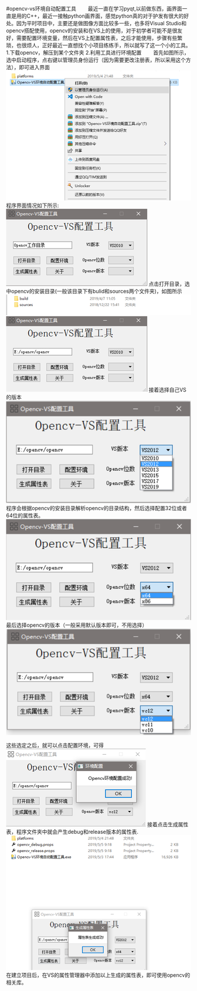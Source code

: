 #opencv-vs环境自动配置工具
&emsp;&emsp;最近一直在学习pyqt,以前做东西，画界面一直是用的C++，最近一接触python画界面，感觉python真的对于护发有很大的好处。因为平时项目中，主要还是做图像方面比较多一些，也多将Visual Studio和opencv搭配使用，opencv的安装和在VS上的使用，对于初学者可能不是很友好，需要配置环境变量，然后在VS上配置属性表，之后才能使用，步骤有些繁琐，也很烦人，正好最近一直想找个小项目练练手，所以就写了这一个小的工具。
1.下载opencv，解压到某个文件夹
2.利用工具进行环境配置
&emsp;&emsp;首先如图所示，选中启动程序，点右键以管理员身份运行（因为需要更改注册表，所以采用这个方法），即可进入界面
![进入程序](images/1.png)
程序界面情况如下所示:
![程序界面](images/2.png)
点击打开目录，选中opencv的安装目录(一般该目录下有bulid和sources两个文件夹)，如图所示
![opencv目录结构](images/3.png)
<br/>
![opencv选中](images/4.png)
接着选择自己VS的版本
![选VS](images/11.png)
程序会根据opencv的安装目录解析opencv的目录结构，然后选择配置32位或者64位的属性表。
![选位数](images/12.png)
最后选择opencv的版本（一般采用默认版本即可，不用选择）
![选版本](images/13.png)

这些选定之后，就可以点击配置环境，可得
![配置环境](images/6.png)
接着点击生成属性表，程序文件夹中就会产生debug和release版本的属性表.
![生成属性表](images/7.png)
在建立项目后，在VS的属性管理器中添加以上生成的属性表，即可使用opencv的相关库。
